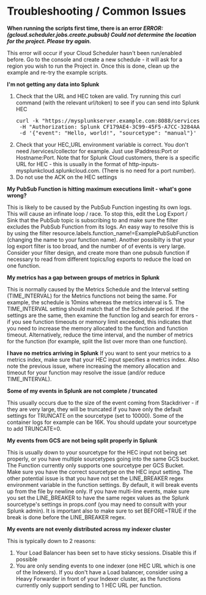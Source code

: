 # Troubleshooting / Common Issues

**When running the scripts first time, there is an error *ERROR: (gcloud.scheduler.jobs.create.pubsub) Could not determine the location for the project. Please try again.***

This error will occur if your Cloud Scheduler hasn't been run/enabled before. Go to the console and create a new schedule - it will ask for a region you wish to run the Project in. Once this is done, clean up the example and re-try the example scripts.

**I'm not getting any data into Splunk**

1) Check that the URL and HEC token are valid. 
	Try running this curl command (with the relevant url/token) to see if you can send into Splunk HEC
	<pre>curl -k "https://mysplunkserver.example.com:8088/services/collector" \
    -H "Authorization: Splunk CF179AE4-3C99-45F5-A7CC-3284AA91CF67" \
    -d '{"event": "Hello, world!", "sourcetype": "manual"}' </pre>
2) Check that your HEC_URL environment variable is correct. You don't need /services/collector for example. Just use  IPaddress:Port or Hostname:Port. Note that for Splunk Cloud customers, there is a specific URL for HEC - this is usually in the format of http-inputs-mysplunkcloud.splunkcloud.com. (There is no need for a port number). 
3) Do not use the ACK on the HEC settings

**My PubSub Function is hitting maximum executions limit - what's gone wrong?**

This is likely to be caused by the PubSub Function ingesting its own logs. This will cause an infinate loop / race. To stop this, edit the Log Export / Sink that the PubSub topic is subscribing to and make sure the filter excludes the PubSub Function from its logs. An easy way to resolve this is by using the filter resource.labels.function_name!=ExamplePubSubFunction (changing the name to your function name). 
Another possibilty is that your log export filter is too broad, and the number of of events is very large. Consider your filter design, and create more than one pubsub function if necessary to read from different topics/log exports to reduce the load on one function.


**My metrics has a gap between groups of metrics in Splunk**

This is normally caused by the Metrics Schedule and the Interval setting (TIME_INTERVAL) for the Metrics functions not being the same. For example, the schedule is 10mins whereas the metrics interval is 5. The TIME_INTERVAL setting should match that of the Schedule period.
If the settings are the same, then examine the function log and search for errors - if you see function timeouts or memory limit exceeded, this indicates that you need to increase the memory allocated to the function and function timeout. Alternatively, reduce the time interval, and the number of metrics for the function (for example, split the list over more than one function).

**I have no metrics arriving in Splunk**
If you want to sent your metrics to a metrics index, make sure that your HEC input specifies a metrics index.
Also note the previous issue, where increasing the memory allocation and timeout for your function may resolve the issue (and/or reduce TIME_INTERVAL).

**Some of my events in Splunk are not complete / truncated**

This usually occurs due to the size of the event coming from Stackdriver - if they are very large, they will be truncated if you have only the default settings for TRUNCATE on the sourcetype (set to 10000). Some of the container logs for example can be 16K. You should update your sourcetype to add TRUNCATE=0.

**My events from GCS are not being split properly in Splunk**

This is usually down to your sourcetype for the HEC input not being set properly, or you have multiple sourcetypes going into the same GCS bucket. The Function currently only supports one sourcetype per GCS Bucket. Make sure you have the correct sourcetype on the HEC input setting.
The other potential issue is that you have not set the LINE_BREAKER regex environment variable in the function settings. By default, it will break events up from the file by newline only. If you have multi-line events, make sure you set the LINE_BREAKER to have the same regex values as the Splunk sourcetype's settings in props.conf (you may need to consult with your Splunk admin). It is important also to make sure to set BEFORE=TRUE if the break is done before the LINE_BREAKER regex.

**My events are not evenly distributed across my indexer cluster**

This is typically down to 2 reasons:
1) Your Load Balancer has been set to have sticky sessions. Disable this if possible
2) You are only sending events to one indexer (one HEC URL which is one of the Indexers). If you don't have a Load balancer, consider using a Heavy Forwarder in front of your Indexer cluster, as the functions currently only support sending to 1 HEC URL per function.

